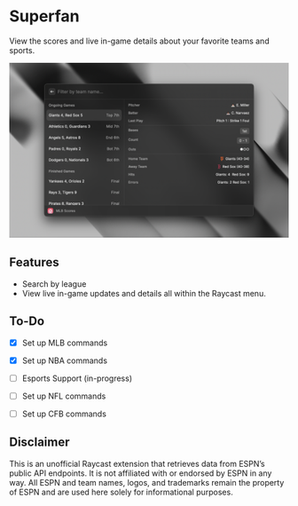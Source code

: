 # Superfan

View the scores and live in-game details about your favorite teams and sports.

![Superfan Screenshot](https://github.com/icomey8/superfan/blob/main/metadata/superfan-1.png)


## Features 
- Search by league
- View live in-game updates and details all within the Raycast menu.


## To-Do
- [x] Set up MLB commands
- [x] Set up NBA commands
- [ ] Esports Support (in-progress)
- [ ] Set up NFL commands
- [ ] Set up CFB commands


## Disclaimer

This is an unofficial Raycast extension that retrieves data from ESPN’s public API endpoints. It is not affiliated with or endorsed by ESPN in any way. All ESPN and team names, logos, and trademarks remain the property of ESPN and are used here solely for informational purposes.
